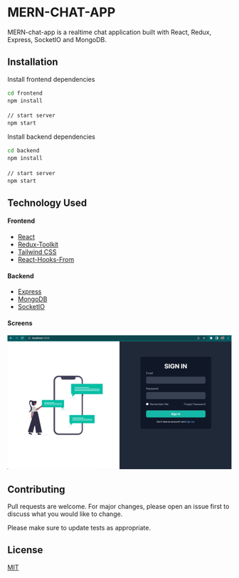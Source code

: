 # MERN-CHAT-APP

MERN-chat-app is a realtime chat application built with React, Redux, Express, SocketIO and MongoDB.

## Installation

Install frontend dependencies

```bash
cd frontend
npm install

// start server
npm start
```

Install backend dependencies

```bash
cd backend
npm install

// start server
npm start
```

## Technology Used

#### Frontend

- [React](https://reactjs.org/)
- [Redux-Toolkit](https://redux-toolkit.js.org/)
- [Tailwind CSS](https://tailwindcss.com/)
- [React-Hooks-From](https://react-hook-form.com/)

#### Backend

- [Express](https://reactjs.org/)
- [MongoDB](https://www.mongodb.com/)
- [SocketIO](https://socket.io/)

#### Screens

![Login Page](./images/mern-chat-login.png)

## Contributing

Pull requests are welcome. For major changes, please open an issue first to discuss what you would like to change.

Please make sure to update tests as appropriate.

## License

[MIT](https://choosealicense.com/licenses/mit/)
